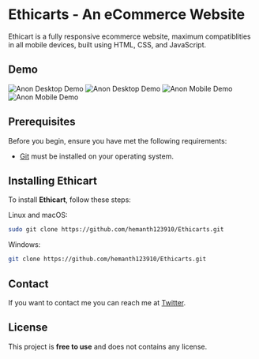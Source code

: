 # Ethicarts - An eCommerce Website


Ethicart is a fully responsive ecommerce website, maximum compatiblities in all mobile devices, built using HTML, CSS, and JavaScript.

## Demo

![Anon Desktop Demo](./website-demo-image/desktop.png "Desktop Demo")
![Anon Desktop Demo](./website-demo-image/desktop2.png "Desktop Demo")
![Anon Mobile Demo](./website-demo-image/mobile1.jpg "Mobile Demo")
![Anon Mobile Demo](./website-demo-image/mobile2.jpg "Mobile Demo")

## Prerequisites

Before you begin, ensure you have met the following requirements:

* [Git](https://git-scm.com/downloads "Download Git") must be installed on your operating system.

## Installing Ethicart

To install **Ethicart**, follow these steps:

Linux and macOS:

```bash
sudo git clone https://github.com/hemanth123910/Ethicarts.git
```

Windows:

```bash
git clone https://github.com/hemanth123910/Ethicarts.git
```

## Contact

If you want to contact me you can reach me at [Twitter](https://www.linkedin.com/in/hemanth-g-r-b547492a6/).

## License

This project is **free to use** and does not contains any license.
